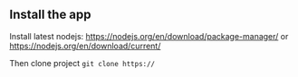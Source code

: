 ## Install the app
Install latest nodejs:
https://nodejs.org/en/download/package-manager/
or
https://nodejs.org/en/download/current/

Then clone project
`git clone https://`

